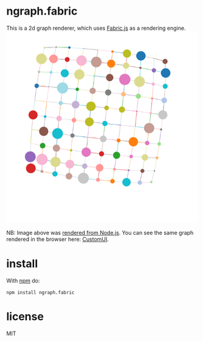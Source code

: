 # ngraph.fabric

This is a 2d graph renderer, which uses [Fabric.js](https://github.com/kangax/fabric.js) as a rendering engine.
![rendered from node.js](example/node.js/outGraph.png)

NB: Image above was [rendered from Node.js](https://github.com/anvaka/ngraph.fabric/blob/master/example/node.js/innode.js). You can see the same graph rendered in the browser here: [CustomUI](http://anvaka.github.io/ngraph.fabric/example/customUI/).

# install

With [npm](https://npmjs.org) do:

```
npm install ngraph.fabric
```

# license

MIT
